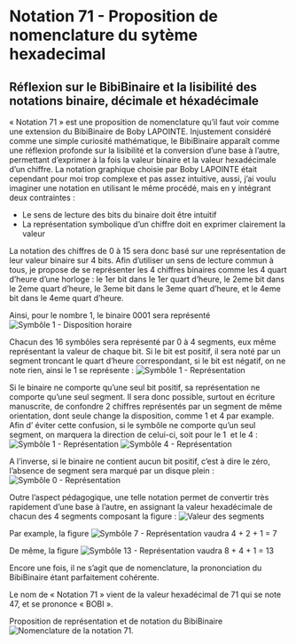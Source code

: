# Notation 71 - Proposition de nomenclature du sytème hexadecimal 
## Réflexion sur le BibiBinaire et la lisibilité des notations binaire, décimale et héxadécimale  

« Notation 71 » est une proposition de nomenclature qu’il faut voir comme une extension du BibiBinaire de Boby LAPOINTE.
Injustement considéré comme une simple curiosité mathématique, le BibiBinaire apparaît comme une  réflexion profonde sur la lisibilité et la conversion d’une base à l’autre, permettant d’exprimer à la fois la valeur binaire et la valeur hexadécimale d’un chiffre.
La notation graphique choisie par Boby LAPOINTE était cependant pour moi trop complexe et pas assez intuitive, aussi, j’ai voulu imaginer une notation en utilisant le même procédé, mais en y intégrant deux contraintes :
- Le sens de lecture des bits du binaire doit être intuitif
- La représentation symbolique d’un chiffre doit en exprimer clairement la valeur

La notation des chiffres de 0 à 15 sera donc basé sur une représentation de leur valeur binaire sur 4 bits.
Afin d’utiliser un sens de lecture commun à tous, je propose de se représenter les 4 chiffres binaires comme les 4 quart d’heure d’une horloge : le 1er  bit dans le 1er quart d’heure, le 2eme bit dans le 2eme quart d’heure,  le 3eme bit dans le 3eme quart d’heure, et le 4eme bit dans le 4eme quart d’heure.

Ainsi, pour le nombre 1, le binaire 0001 sera représenté ![Symbôle 1 - Disposition horaire](/img/0001-horaire.png)


Chacun des 16 symbôles sera représenté par 0 à 4 segments, eux même représentant la valeur de chaque bit. 
Si le bit est positif, il sera noté par un segment troncant le quart d’heure correspondant, si le bit est
 négatif, on ne note rien, ainsi le 1 se représente : ![Symbôle 1 - Représentation](/img/1_nodir.png)


Si le binaire ne comporte qu’une seul bit positif, sa représentation ne comporte qu’une seul segment. Il sera donc possible, surtout en écriture manuscrite, de confondre 2 chiffres représentés par un segment de même orientation, dont seule change la disposition, comme 1 et 4 par example.
Afin d’ éviter cette confusion, si le symbôle ne comporte qu’un seul segment, on marquera la 
direction de celui-ci, soit pour le 1  et le 4 : ![Symbôle 1 - Représentation](/img/1.png) ![Symbôle 4 - Représentation](/img/4.png)


A l’inverse, si le binaire ne contient aucun bit positif, c’est à dire le zéro, l’absence de segment 
sera marqué par un disque plein : ![Symbôle 0 - Représentation](/img/0.png) 



Outre l’aspect pédagogique, une telle notation permet de convertir très rapidement d’une base à l’autre, en assignant la valeur hexadécimale de chacun des 4 segments composant la figure : ![ Valeur des segments ](/img/8421.png) 

Par example, la figure ![Symbôle 7 - Représentation](/img/7.png) vaudra  4 + 2 + 1 = 7

De même, la figure ![Symbôle 13 - Représentation](/img/13.png) vaudra  8 + 4 + 1 = 13


Encore une fois, il ne s’agit que de nomenclature, la prononciation du BibiBinaire étant parfaitement cohérente.

Le nom de « Notation 71 » vient de la valeur hexadécimal de 71 qui se note 47, et se prononce « BOBI ».
 



Proposition de représentation et de notation du BibiBinaire 
![Nomenclature de la notation 71.](/img/notation.png)
	

